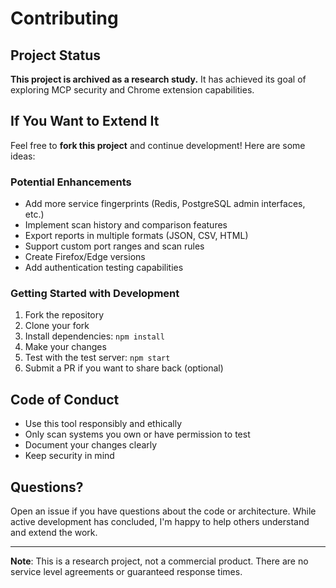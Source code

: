 # Contributing

## Project Status

**This project is archived as a research study.** It has achieved its goal of exploring MCP security and Chrome extension capabilities.

## If You Want to Extend It

Feel free to **fork this project** and continue development! Here are some ideas:

### Potential Enhancements
- Add more service fingerprints (Redis, PostgreSQL admin interfaces, etc.)
- Implement scan history and comparison features
- Export reports in multiple formats (JSON, CSV, HTML)
- Support custom port ranges and scan rules
- Create Firefox/Edge versions
- Add authentication testing capabilities

### Getting Started with Development

1. Fork the repository
2. Clone your fork
3. Install dependencies: `npm install`
4. Make your changes
5. Test with the test server: `npm start`
6. Submit a PR if you want to share back (optional)

## Code of Conduct

- Use this tool responsibly and ethically
- Only scan systems you own or have permission to test
- Document your changes clearly
- Keep security in mind

## Questions?

Open an issue if you have questions about the code or architecture. While active development has concluded, I'm happy to help others understand and extend the work.

---

**Note**: This is a research project, not a commercial product. There are no service level agreements or guaranteed response times.

